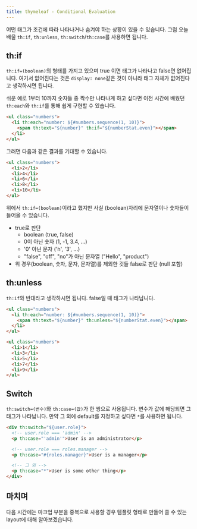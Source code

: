 ```yaml
---
title: thymeleaf - Conditional Evaluation
---
```


어떤 태그가 조건에 따라 나타나거나 숨겨야 하는 상황이 있을 수 있습니다. 그럼 오늘 배울 `th:if`, `th:unless`, `th:switch`/`th:case`를 사용하면 됩니다.

## th:if

`th:if=(boolean)`의 형태를 가지고 있으며 true 이면 태그가 나타나고 false면 없어집니다. 여기서 없어진다는 것은 `display: none`같은 것이 아니라 태그 자체가 없어진다고 생각하시면 됩니다.

쉬운 예로 1부터 10까지 숫자들 중 짝수만 나타나게 하고 싶다면 이전 시간에 배웠던 `th:each`와 `th:if`를 통해 쉽게 구현할 수 있습니다.

```html
<ul class="numbers">
  <li th:each="number: ${#numbers.sequence(1, 10)}">
    <span th:text="${number}" th:if="${numberStat.even}"></span>
  </li>
</ul>
```

그러면 다음과 같은 결과를 기대할 수 있습니다.

```html
<ul class="numbers">
  <li>2</li>
  <li>4</li>
  <li>6</li>
  <li>8</li>
  <li>10</li>
</ul>
```

위에서 `th:if=(boolean)`이라고 했지만 사실 (boolean)자리에 문자열이나 숫자들이 들어올 수 있습니다.

- true로 판단
  - boolean (true, false)
  - 0이 아닌 숫자 (1, -1, 3.4, ...)
  - '0' 아닌 문자 ('h', '3', ...)
  - "false", "off", "no"가 아닌 문자열 ("Hello", "product")
- 위 경우(boolean, 숫자, 문자, 문자열)를 제외한 것들 false로 판단 (null 포함)

## th:unless

`th:if`와 반대라고 생각하시면 됩니다. false일 때 태그가 나타납니다.

```html
<ul class="numbers">
  <li th:each="number: ${#numbers.sequence(1, 10)}">
    <span th:text="${number}" th:unless="${numberStat.even}"></span>
  </li>
</ul>
```

```html
<ul class="numbers">
  <li>1</li>
  <li>3</li>
  <li>5</li>
  <li>7</li>
  <li>9</li>
</ul>
```

## Switch

`th:switch=(변수)`와 `th:case=(값)`가 한 쌍으로 사용됩니다. 변수가 값에 해당되면 그 태그가 나타납니다. 만약 그 외에 default를 지정하고 싶다면 `*`를 사용하면 됩니다.

```html
<div th:switch="${user.role}">
  <!-- user.role === 'admin' -->
  <p th:case="'admin'">User is an administrator</p>

  <!-- user.role === roles.manager -->
  <p th:case="#{roles.manager}">User is a manager</p>

  <!-- 그 외 -->
  <p th:case="*">User is some other thing</p>
</div>
```

## 마치며

다음 시간에는 마크업 부분을 중복으로 사용할 경우 템플릿 형태로 만들어 쓸 수 있는 layout에 대해 알아보겠습니다.
